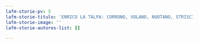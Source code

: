 ```yaml
---
lafm-storie-pv: 5
lafm-storie-titulo: 'ENRICO LA TALPA: CORRONO, VOLANO, NUOTANO, STRISCIANO!'
lafm-storie-image: ''
lafm-storie-autores-list: []

---
```

